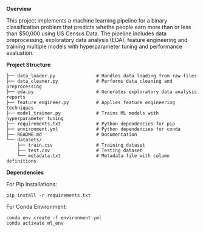 <b>Overview</b>

This project implements a machine learning pipeline for a binary classification problem that predicts whethe people earn more than or less than $50,000 using US Census Data. 
The pipeline includes data preprocessing, exploratory data analysis (EDA), feature engineering and training multiple models with hyperparameter tuning and performance evaluation. 

<b> Project Structure </b>
```
├── data_loader.py               # Handles data loading from raw files
├── data_cleaner.py              # Performs data cleaning and preprocessing
├── eda.py                       # Generates exploratory data analysis reports
├── feature_engineer.py          # Applies feature engineering techniques
├── model_trainer.py             # Trains ML models with hyperparameter tuning
├── requirements.txt             # Python dependencies for pip
├── environment.yml              # Python dependencies for conda
├── README.md                    # Documentation
└── datasets/
    ├── train.csv                # Training dataset
    ├── test.csv                 # Testing dataset
    └── metadata.txt             # Metadata file with column definitions
```

<b>Dependencies</b>

For Pip Installations:
```
pip install -r requirements.txt
```

For Conda Environment:
```
conda env create -f environment.yml
conda activate ml_env
```
